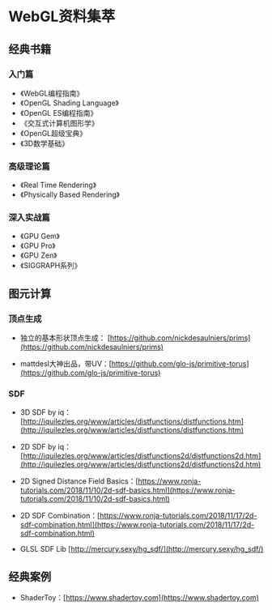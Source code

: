 # WebGL资料集萃

## 经典书籍
### 入门篇
* 《WebGL编程指南》
* 《OpenGL Shading Language》
* 《OpenGL ES编程指南》
* 《交互式计算机图形学》
* 《OpenGL超级宝典》
* 《3D数学基础》
### 高级理论篇
* 《Real Time Rendering》
* 《Physically Based Rendering》
### 深入实战篇
* 《GPU Gem》
* 《GPU Pro》
* 《GPU Zen》
* 《SIGGRAPH系列》

## 图元计算
### 顶点生成
*  独立的基本形状顶点生成： [https://github.com/nickdesaulniers/prims](https://github.com/nickdesaulniers/prims)

*  mattdesl大神出品，带UV：[https://github.com/glo-js/primitive-torus](https://github.com/glo-js/primitive-torus)

### SDF
*  3D SDF by iq：[http://iquilezles.org/www/articles/distfunctions/distfunctions.htm](http://iquilezles.org/www/articles/distfunctions/distfunctions.htm)

*  2D SDF by iq：[http://iquilezles.org/www/articles/distfunctions2d/distfunctions2d.htm](http://iquilezles.org/www/articles/distfunctions2d/distfunctions2d.htm)

*  2D Signed Distance Field Basics：[https://www.ronja-tutorials.com/2018/11/10/2d-sdf-basics.html](https://www.ronja-tutorials.com/2018/11/10/2d-sdf-basics.html)

*  2D SDF Combination：[https://www.ronja-tutorials.com/2018/11/17/2d-sdf-combination.html](https://www.ronja-tutorials.com/2018/11/17/2d-sdf-combination.html)

*  GLSL SDF Lib [http://mercury.sexy/hg_sdf/](http://mercury.sexy/hg_sdf/)


## 经典案例
*  ShaderToy：[https://www.shadertoy.com](https://www.shadertoy.com)